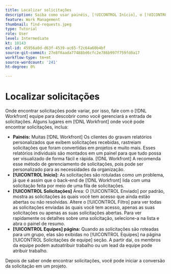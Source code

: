 ```yaml
---
title: Localizar solicitações
description: Saiba como usar painéis, [!UICONTROL Início], o [!UICONTROL Solicitações] e a [!UICONTROL Equipes] para localizar solicitações recebidas feitas por meio de uma fila de solicitações.
feature: Work Management
thumbnail: find-requests.jpeg
type: Tutorial
role: User
level: Intermediate
kt: 10143
exl-id: 45956a0d-d63f-4539-ac65-f2c64a60b4bf
source-git-commit: 27e8f0aada77488bd6cfc2e786b997f759fd0a17
workflow-type: tm+mt
source-wordcount: '241'
ht-degree: 0%

---
```


# Localizar solicitações

Onde encontrar solicitações pode variar, por isso, fale com o [!DNL  Workfront] equipe para descobrir como você gerenciará a entrada de solicitações. Alguns lugares em [!DNL Workfront] onde você pode encontrar solicitações, inclua:

* **Painéis:** Muitas [!DNL Workfront] Os clientes do gravam relatórios personalizados que exibem solicitações recebidas, rastreiam solicitações que foram convertidas em projetos e muito mais. Esses relatórios individuais são montados em um painel para que tudo possa ser visualizado de forma fácil e rápida. [!DNL Workfront] A recomenda esse método de gerenciamento de solicitações, pois pode ser personalizado para as necessidades da organização.
* **[!UICONTROL Início]:** As solicitações são rotuladas como um problema, já que é assim que o back-end de [!DNL Workfront] lida com uma solicitação feita por meio de uma fila de solicitações.
* **[!UICONTROL Solicitações]** Área: O [!UICONTROL Enviado] por padrão, mostra as solicitações às quais você tem acesso que ainda estão abertas ou não resolvidas. Altere o [!UICONTROL Filtro] para ver todas as solicitações enviadas às quais você tem acesso, apenas as suas solicitações ou apenas as suas solicitações abertas. Para ver rapidamente os detalhes sobre uma solicitação, selecione-a na lista e abra o painel de resumo.
* **[!UICONTROL Equipes] página:** Quando as solicitações são roteadas para um grupo, elas são exibidas no [!UICONTROL Equipes] na página [!UICONTROL Solicitações de equipe] seção. A partir daí, os membros da equipe podem autoatribuir trabalho ou um lead da equipe pode atribuir trabalho.

Depois de saber onde encontrar solicitações, você pode iniciar a conversão da solicitação em um projeto.
